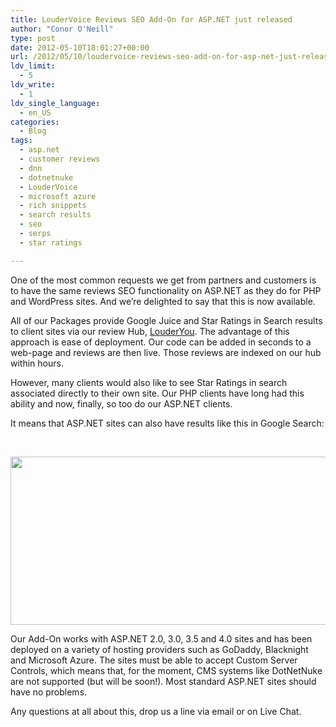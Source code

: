 ```yaml
---
title: LouderVoice Reviews SEO Add-On for ASP.NET just released
author: "Conor O'Neill"
type: post
date: 2012-05-10T18:01:27+00:00
url: /2012/05/10/loudervoice-reviews-seo-add-on-for-asp-net-just-released/
ldv_limit:
  - 5
ldv_write:
  - 1
ldv_single_language:
  - en_US
categories:
  - Blog
tags:
  - asp.net
  - customer reviews
  - dnn
  - dotnetnuke
  - LouderVoice
  - microsoft azure
  - rich snippets
  - search results
  - seo
  - serps
  - star ratings

---
```

One of the most common requests we get from partners and customers is to have the same reviews SEO functionality on ASP.NET as they do for PHP and WordPress sites. And we&#8217;re delighted to say that this is now available.

All of our Packages provide Google Juice and Star Ratings in Search results to client sites via our review Hub, [LouderYou][1]. The advantage of this approach is ease of deployment. Our code can be added in seconds to a web-page and reviews are then live. Those reviews are indexed on our hub within hours.

However, many clients would also like to see Star Ratings in search associated directly to their own site. Our PHP clients have long had this ability and now, finally, so too do our ASP.NET clients.

It means that ASP.NET sites can also have results like this in Google Search:

&nbsp;

[<img class="alignnone  wp-image-2722" title="astutehr" src="http://www.loudervoicereviews.com/wp-content/uploads/2012/05/02/loudervoice-reviews-seo-add-on-for-asp-net-just-released/astutehr1.png" alt="" width="554" height="269" />][2]

<p style="text-align: center;">
  <p>
    Our Add-On works with ASP.NET 2.0, 3.0, 3.5 and 4.0 sites and has been deployed on a variety of hosting providers such as GoDaddy, Blacknight and Microsoft Azure. The sites must be able to accept Custom Server Controls, which means that, for the moment, CMS systems like DotNetNuke are not supported (but will be soon!). Most standard ASP.NET sites should have no problems.
  </p>
  
  <p>
    Any questions at all about this, drop us a line via email or on Live Chat.
  </p>

 [1]: http://www.louderyou.com/
 [2]: http://www.loudervoicereviews.com/wp-content/uploads/2012/05/02/loudervoice-reviews-seo-add-on-for-asp-net-just-released/astutehr1.png